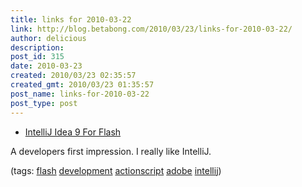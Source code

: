 ```yaml
---
title: links for 2010-03-22
link: http://blog.betabong.com/2010/03/23/links-for-2010-03-22/
author: delicious
description: 
post_id: 315
date: 2010-03-23
created: 2010/03/23 02:35:57
created_gmt: 2010/03/23 01:35:57
post_name: links-for-2010-03-22
post_type: post
---
```



* [IntelliJ Idea 9 For Flash](http://www.insideria.com/2010/01/intellij-idea-9-for-flash-dev.html)

A developers first impression. I really like IntelliJ.

(tags: [flash](http://delicious.com/sok/flash) [development](http://delicious.com/sok/development) [actionscript](http://delicious.com/sok/actionscript) [adobe](http://delicious.com/sok/adobe) [intellij](http://delicious.com/sok/intellij))
